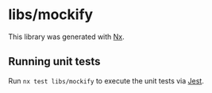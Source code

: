 # libs/mockify

This library was generated with [Nx](https://nx.dev).

## Running unit tests

Run `nx test libs/mockify` to execute the unit tests via [Jest](https://jestjs.io).
